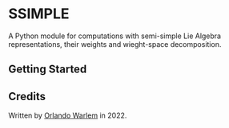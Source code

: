 # SSIMPLE

A Python module for computations with semi-simple Lie Algebra representations, their weights and wieght-space decomposition.

## Getting Started



## Credits

Written by [Orlando Warlem](http://lattes.cnpq.br/2918919996819739) in 2022.

